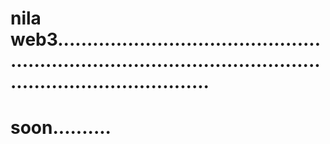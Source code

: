 # nila web3....................................................................................................................................
# soon..........
